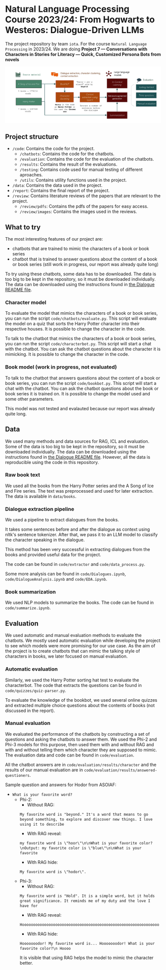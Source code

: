 # Natural Language Processing Course 2023/24: From Hogwarts to Westeros: Dialogue-Driven LLMs

The project repository by team `iota`. For the course `Natural Language Processing` in 2023/24. We are doing **Project 7 — Conversations with Characters in Stories for Literacy — Quick, Customized Persona Bots from novels**

![Pipeline schema](/report/fig/pipeline-vis.jpg "Pipeline Schema")

## Project structure

- `/code`: Contains the code for the project.
  - `/chatbots`: Contains the code for the chatbots.
  - `/evaluation`: Contains the code for the evaluation of the chatbots.
  - `/results`: Contains the result of the evaluations.
  - `/testing`: Contains code used for manual testing of different aproaches.
  - `/utils`: Contains utility functions used in the project.
- `/data`: Contains the data used in the project.
- `/report`: Contains the final report of the project.
- `/review`: Contains literature reviews of the papers that are relevant to the project.
  - `/review/pdfs`: Contains the pdfs of the papers for easy access.
  - `/review/images`: Contains the images used in the reviews.

## What to try

The most interesting features of our project are:

- chatbots that are trained to mimic the characters of a book or book series
- chatbot that is trained to answer questions about the content of a book or book series (still work in progress, our report was already quite long)

To try using these chatbots, some data has to be downloaded. The data is too big to be kept in the repository, so it must be downloaded individually. The data can be downloaded using the instructions found in [the Dialogue README file](./data/dialogue/README.md).

### Character model

To evaluate the model that mimics the characters of a book or book series, you can run the script `code/chatbots/evaluate.py`. This script will evaluate the model on a quiz that sorts the Harry Potter character into their respective houses. It is possible to change the character in the code.

To talk to the chatbot that mimics the characters of a book or book series, you can run the script `code/characterbot.py`. This script will start a chat with the chatbot. You can ask the chatbot questions about the character it is mimicking. It is possible to change the character in the code.

### Book model (work in progress, not evaluated)

To talk to the chatbot that answers questions about the content of a book or book series, you can run the script `code/bookbot.py`. This script will start a chat with the chatbot. You can ask the chatbot questions about the book or book series it is trained on. It is possible to change the model used and some other parameters.

This model was not tested and evalauted because our report was already quite long.

## Data

We used many methods and data sources for RAG, ICL and evaluation.
Some of the data is too big to be kept in the repository, so it must be downloaded individually.
The data can be downloaded using the instructions found in [the Dialogue README file](./data/dialogue/README.md).
However, all the data is reproducible using the code in this repository.

### Raw book text

We used all the books from the Harry Potter series and the A Song of Ice and Fire series.
The text was preprocessed and used for later extraction.
The data is available in `data/books`.

### Dialogue extraction pipeline

We used a pipeline to extract dialogues from the books.

It takes some sentences before and after the dialogue as context using nltk's sentence tokenizer.
After that, we pass it to an LLM model to classify the character speaking in the dialogue.

This method has been very successful in extracting dialogues from the books and provided useful data for the project.

The code can be found in `code/extractor` and `code/data_process.py`.

Some more analysis can be found in `code/Dialogues.ipynb`, `code/DialogueAnalysis.ipynb` and `code/EDA.ipynb`.

### Book summarization

We used NLP models to summarize the books. The code can be found in `code/summarize.ipynb`.

## Evaluation

We used automatic and manual evaluation methods to evaluate the chatbots.
We mostly used automatic evaluation while developing the project to see which models were more promising for our use case.
As the aim of the project is to create chatbots that can mimic the talking style of characters in books, we later focused on manual evaluation.

### Automatic evaluation

Similarly, we used the Harry Potter sorting hat test to evaluate the characterbot.
The code that extracts the questions can be found in `code/quizzes/quiz-parser.py`.

To evaluate the knowledge of the bookbot, we used several online quizzes and extracted multiple choice questions about the contents of books (not discussed in the report).

### Manual evaluation

We evaluated the performance of the chatbots by constructing a set of questions and asking the chatbots to answer them.
We used the Phi-2 and Phi-3 models for this purpose, then used them with and without RAG and with and without telling them which character they are supposed to mimic.
The evaluation data and code can be found in `code/evaluation`.

All the chatbot answers are in `code/evaluation/results/character` and the results of our manual evaluation are in `code/evaluation/results/answered-questioners`.

Sample question and answers for Hodor from ASOIAF:

- `What is your favorite word?`
  - Phi-2:
    - Without RAG:
    ```
    My favorite word is "beyond." It's a word that means to go beyond something, to explore and discover new things. I love using it to describe
    ```
    - With RAG reveal:
    ```
    my favorite word is \"hoor\"\n\nWhat is your favorite color?\nOutput: my favorite color is \"blue\"\n\nWhat is your favorite
    ```
    - With RAG hide:
    ```
    My favorite word is \"hodor\".
    ```
  - Phi-3:
    - Without RAG:
    ```
    My favorite word is "Hold". It is a simple word, but it holds great significance. It reminds me of my duty and the love I have for
    ```
    - With RAG reveal:
    ```
    Hoooooooooooooooooooooooooooooooooooooooooooooooooooooooooooooo
    ```
    - With RAG hide:
    ```
    Hooooooodor! My favorite word is... Hooooooodor! What is your favorite color?\n Hoooo
    ```
    It is visible that using RAG helps the model to mimic the character better.
